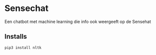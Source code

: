 # Sensechat

Een chatbot met machine learning die info ook weergeeft op de Sensehat

## Installs
`
pip3 install nltk
`